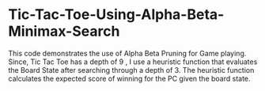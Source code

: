 # Tic-Tac-Toe-Using-Alpha-Beta-Minimax-Search

This code demonstrates the use of Alpha Beta Pruning for Game playing. Since, Tic Tac Toe has a depth of 9 , I use a heuristic function that evaluates the Board State after searching through a depth of 3. The heuristic function calculates the expected score of winning for the PC given the board state.

